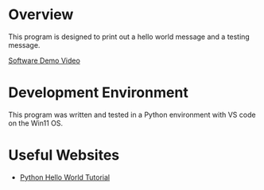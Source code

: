 # Overview
This program is designed to print out a hello world message and a testing message.

[Software Demo Video](http://youtube.link.goes.here)

# Development Environment
This program was written and tested in a Python environment with VS code on the Win11 OS.

# Useful Websites

* [Python Hello World Tutorial](https://www.learnpython.org/en/Hello,_World!)